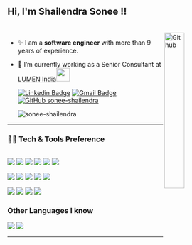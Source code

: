 <h2> Hi, I'm Shailendra Sonee !! </h2> </br>

  
<img width="30%" height="30%" align="right" alt="Github" src="https://user-images.githubusercontent.com/48678280/88862734-4903af80-d201-11ea-968b-9c939d88a37c.gif" />

<!--<img width="35%" height="40%" align="right" alt="Github" src="https://media.giphy.com/media/836HiJc7pgzy8iNXCn/giphy.gif" /> -->

- ✨ I am a **software engineer** with more than 9 years of experience.
- 🔭 I’m currently working as a Senior Consultant at <a href="https://www.lumen.com/en-in/home.html">LUMEN India</a><img src="https://media.giphy.com/media/WUlplcMpOCEmTGBtBW/giphy.gif" width="30"> 
</em></p>


  [![Linkedin Badge](https://img.shields.io/badge/Shailendra_Sonee-blue?style=flat-square&logo=Linkedin&logoColor=white&color=blue&link=https://www.linkedin.com/in/shailendra-sonee-78444170/)](https://www.linkedin.com/in/shailendra-sonee-78444170/) [![Gmail Badge](https://img.shields.io/badge/Shailendra.Sonee%40gmail.com-c14438?style=flat-square&logo=Gmail&logoColor=white&link=mailto:Shailendra.Sonee@gmail.com)](mailto:Shailendra.Sonee@gmail.com) [![GitHub sonee-shailendra](https://img.shields.io/github/followers/sonee-shailendra?label=follow&style=social)](https://github.com/sonee-shailendra)

    <img text-align="center" src="https://komarev.com/ghpvc/?username=sonee-shailendra" alt="sonee-shailendra" />


---

### 👨‍💻 Tech & Tools Preference

</br><img src="http://img.shields.io/badge/-Java-F89820?style=flat&logo=JAVA&logoColor=white">
<img src="http://img.shields.io/badge/-Java_EE-F89820?style=flat&logo=JAVA&logoColor=white">
<img src="https://img.shields.io/badge/-Spring_MVC-6DB33F?style=flat&logo=spring&logoColor=white">
<img src="https://img.shields.io/badge/-Spring_Boot-6DB33F?style=flat&logo=spring&logoColor=white">
<img src = "https://img.shields.io/badge/-HTML5-E34F26?style=flat&logo=html5&logoColor=white">
<img src = "https://img.shields.io/badge/-CSS3-1572B6?style=flat&logo=css3&logoColor=white">

<img src="https://img.shields.io/badge/-JavaScript-eed718?style=flat&logo=javascript&logoColor=ffffff"> <img src="http://img.shields.io/badge/-Microsoft%20Azure-4285F4?style=flat&logo=google%20cloud&logoColor=white">
<img src="https://img.shields.io/badge/-MongoDB-4DB33D?style=flat&logo=mongodb&logoColor=FFFFFF">
<img src="https://img.shields.io/badge/-MySQL-F29111?style=flat&logo=mysql&logoColor=FFFFFF">
<img src="https://img.shields.io/badge/-postgreSQL-0064a5?style=flat&logo=postgreSQL&logoColor=white">

<img src="https://img.shields.io/badge/-Apache_Kafka-grey?style=flat&logo=Apache"> <img src="http://img.shields.io/badge/-Git-F1502F?style=flat&logo=git&logoColor=FFFFFF">
<img src="http://img.shields.io/badge/-Github-000000?style=flat&logo=github&logoColor=FFFFFF">
<img src="http://img.shields.io/badge/-Heroku-430098?style=flat&logo=heroku&logoColor=white">

### Other Languages I know
<img src="https://img.shields.io/badge/-C%20&%20C++-659ad2?style=flat&logo=c%2B%2B&logoColor=ffffff">
<img src="https://img.shields.io/badge/-Python-black?style=flat&logo=python&logoColor=white"> 

---




<!--
**sonee-shailendra/sonee-shailendra** is a ✨ _special_ ✨ repository because its `README.md` (this file) appears on your GitHub profile.
![250258123-9e6dad10-076b-4e15-aebf-5ae7ea1af8f7](https://github.com/sonee-shailendra/profile-setup/assets/66419080/74b1a070-765a-4c16-b88b-2f372afa3f3b)
Here are some ideas to get you started:

- 🔭 I’m currently working on ...
- 🌱 I’m currently learning ...
- 👯 I’m looking to collaborate on ...
- 🤔 I’m looking for help with ...
- 💬 Ask me about ...
- 📫 How to reach me: ...
- 😄 Pronouns: ...
- ⚡ Fun fact: ...
-->
